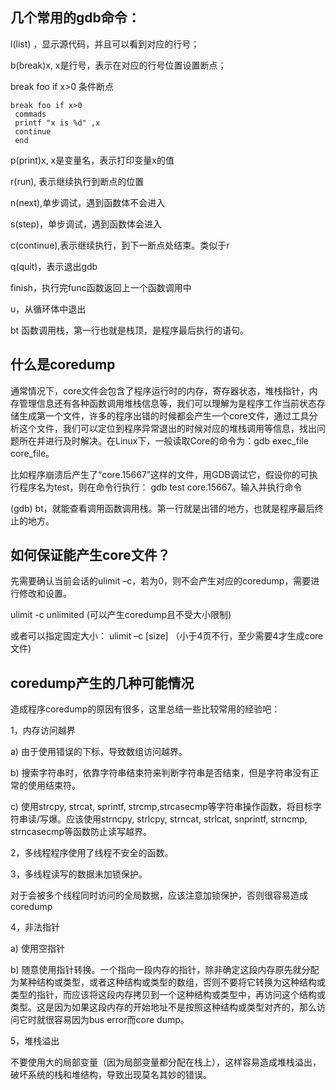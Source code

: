 几个常用的gdb命令：
---
l(list) ，显示源代码，并且可以看到对应的行号；

b(break)x, x是行号，表示在对应的行号位置设置断点；

break foo if x>0 条件断点

```
break foo if x>0
 commads 
 printf "x is %d" ,x
 continue
 end
```

p(print)x, x是变量名，表示打印变量x的值

r(run), 表示继续执行到断点的位置

n(next),单步调试，遇到函数体不会进入

s(step)，单步调试，遇到函数体会进入

c(continue),表示继续执行，到下一断点处结束。类似于r

q(quit)，表示退出gdb

finish，执行完func函数返回上一个函数调用中

u，从循环体中退出

bt 函数调用栈，第一行也就是栈顶，是程序最后执行的语句。

什么是coredump
---
通常情况下，core文件会包含了程序运行时的内存，寄存器状态，堆栈指针，内存管理信息还有各种函数调用堆栈信息等，我们可以理解为是程序工作当前状态存储生成第一个文件，许多的程序出错的时候都会产生一个core文件，通过工具分析这个文件，我们可以定位到程序异常退出的时候对应的堆栈调用等信息，找出问题所在并进行及时解决。在Linux下，一般读取Core的命令为：gdb exec_file core_file。

比如程序崩溃后产生了“core.15667”这样的文件，用GDB调试它，假设你的可执行程序名为test，则在命令行执行： gdb test core.15667。输入并执行命令 

(gdb) bt，就能查看调用函数调用栈。第一行就是出错的地方，也就是程序最后终止的地方。

如何保证能产生core文件？
---
先需要确认当前会话的ulimit –c，若为0，则不会产生对应的coredump，需要进行修改和设置。

ulimit  -c unlimited  (可以产生coredump且不受大小限制) 

或者可以指定固定大小： ulimit –c [size] （小于4页不行，至少需要4才生成core文件)

coredump产生的几种可能情况
---
造成程序coredump的原因有很多，这里总结一些比较常用的经验吧：

 1，内存访问越界

  a) 由于使用错误的下标，导致数组访问越界。

  b) 搜索字符串时，依靠字符串结束符来判断字符串是否结束，但是字符串没有正常的使用结束符。

  c) 使用strcpy, strcat, sprintf, strcmp,strcasecmp等字符串操作函数，将目标字符串读/写爆。应该使用strncpy, strlcpy, strncat, strlcat, snprintf, strncmp, strncasecmp等函数防止读写越界。

 2，多线程程序使用了线程不安全的函数。


 3，多线程读写的数据未加锁保护。

对于会被多个线程同时访问的全局数据，应该注意加锁保护，否则很容易造成coredump

 4，非法指针

  a) 使用空指针

  b) 随意使用指针转换。一个指向一段内存的指针，除非确定这段内存原先就分配为某种结构或类型，或者这种结构或类型的数组，否则不要将它转换为这种结构或类型的指针，而应该将这段内存拷贝到一个这种结构或类型中，再访问这个结构或类型。这是因为如果这段内存的开始地址不是按照这种结构或类型对齐的，那么访问它时就很容易因为bus error而core dump。

 5，堆栈溢出

不要使用大的局部变量（因为局部变量都分配在栈上），这样容易造成堆栈溢出，破坏系统的栈和堆结构，导致出现莫名其妙的错误。  
